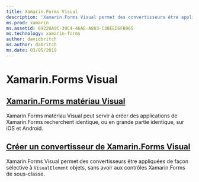 ```yaml
---
title: Xamarin.Forms Visual
description: 'Xamarin.Forms Visual permet des convertisseurs être appliquées de façon sélective aux objets VisualElement, sans avoir aux contrôles Xamarin.Forms de sous-classe.'
ms.prod: xamarin
ms.assetid: 69228A9C-39C4-46AE-A803-C38EED6FB965
ms.technology: xamarin-forms
author: davidbritch
ms.author: dabritch
ms.date: 03/05/2019
---
```


# <a name="xamarinforms-visual"></a>Xamarin.Forms Visual

## <a name="xamarinforms-material-visualmaterial-visualmd"></a>[Xamarin.Forms matériau Visual](material-visual.md)

Xamarin.Forms matériau Visual peut servir à créer des applications de Xamarin.Forms recherchent identique, ou en grande partie identique, sur iOS et Android.

## <a name="create-a-xamarinforms-visual-renderercreatemd"></a>[Créer un convertisseur de Xamarin.Forms Visual](create.md)

Xamarin.Forms Visual permet des convertisseurs être appliquées de façon sélective à `VisualElement` objets, sans avoir aux contrôles Xamarin.Forms de sous-classe.
